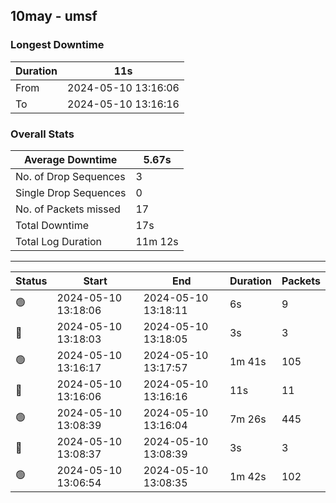 
## 10may - umsf

### Longest Downtime

Duration | 11s
---- | ----
From | 2024-05-10 13:16:06
To | 2024-05-10 13:16:16

### Overall Stats

Average Downtime | 5.67s
---- | ----
No. of Drop Sequences | 3
Single Drop Sequences | 0
No. of Packets missed | 17
Total Downtime | 17s
Total Log Duration | 11m 12s


---------

Status | Start | End | Duration | Packets
---- | ---- | ---- | ---- | ----
🟢 | 2024-05-10 13:18:06 | 2024-05-10 13:18:11 | 6s | 9
🔴 | 2024-05-10 13:18:03 | 2024-05-10 13:18:05 | 3s | 3
🟢 | 2024-05-10 13:16:17 | 2024-05-10 13:17:57 | 1m 41s | 105
🔴 | 2024-05-10 13:16:06 | 2024-05-10 13:16:16 | 11s | 11
🟢 | 2024-05-10 13:08:39 | 2024-05-10 13:16:04 | 7m 26s | 445
🔴 | 2024-05-10 13:08:37 | 2024-05-10 13:08:39 | 3s | 3
🟢 | 2024-05-10 13:06:54 | 2024-05-10 13:08:35 | 1m 42s | 102